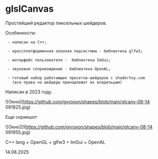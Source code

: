 # glslCanvas
 
 Простейший редактор пиксельных шейдеров.
  
  Особенности:
  
     - написан на С++;
     
     - кроссплатформенная оконная подсистема - библиотека glfw3;
     
     - интерфейс пользователя -  библиотека ImGui;
     
     - звуковое сопровождение - библиотека OpenAL;
     
     - готовый набор работающих пресетов-шейдеров с shadertoy.com
       (все права на шейдеры принадлежат их владельцам)
     
Написан в 2023 году.
 
![Окно](https://github.com/gyroxon/shapes/blob/main/glcanv-08-14 091825.jpg)
 
Еще скриншот

![Окно2](https://github.com/gyroxon/shapes/blob/main/glcanv-08-14 091955.jpg)
 
 С++ lang  + OpenGL + glfw3 + ImGui + OpenAL
 
14.08.2025
